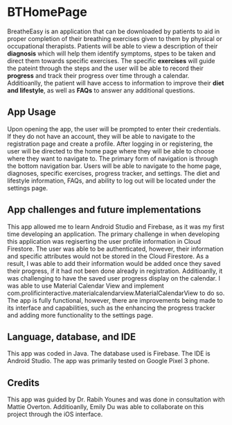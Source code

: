 # BTHomePage
BreatheEasy is an application that can be downloaded by patients to aid in proper completion of their breathing exercises given to them by physical or occupational therapists. 
Patients will be able to view a description of their **diagnosis** which will help them identify symptoms, stpes to be taken and direct them towards specific exercises. 
The specific **exercises** will guide the pateint through the steps and the user will be able to record their **progress** and track their progress over time through a calendar. 
Additioanlly, the patient will have access to information to improve their **diet and lifestyle**, as well as **FAQs** to answer any additional questions.

## App Usage
Upon opening the app, the user will be prompted to enter their credentials. If they do not have an account, they will be able to navigate to the registration page and create a profile. After logging in or registering, the user will be directed to the home page where they will be able to choose where they want to navigate to. 
The primary form of navigation is through the bottom navigation bar. Users will be able to navigate to the home page, diagnoses, specific exercises, progress tracker, and settings. The diet and lifestyle information, FAQs, and ability to log out will be located under the settings page.

## App challenges and future implementations
This app allowed me to learn Android Studio and Firebase, as it was my first time developing an application.
The primary challenge in when developing this application was regiserting the user profile information in Cloud Firestore. The user was able to be authenticated, however, their information and specific attributes would not be stored in the Cloud Firestore. As a result, I was able to add their information would be added once they saved their progress, if it had not been done already in registration.
Additioanlly, it was challenging to have the saved user progress display on the calendar. I was able to use Material Calendar View and implement com.prolificinteractive.materialcalendarview.MaterialCalendarView to do so.
The app is fully functional, however, there are improvements being made to its interface and capabilities, such as the enhancing the progress tracker and adding more functionality to the settings page.

## Language, database, and IDE
This app was coded in Java. The database used is Firebase. The IDE is Android Studio. The app was primarily tested on Google Pixel 3 phone.

## Credits
This app was guided by Dr. Rabih Younes and was done in consultation with Mattie Overton. Additioanlly, Emily Du was able to collaborate on this project through the iOS interface.



